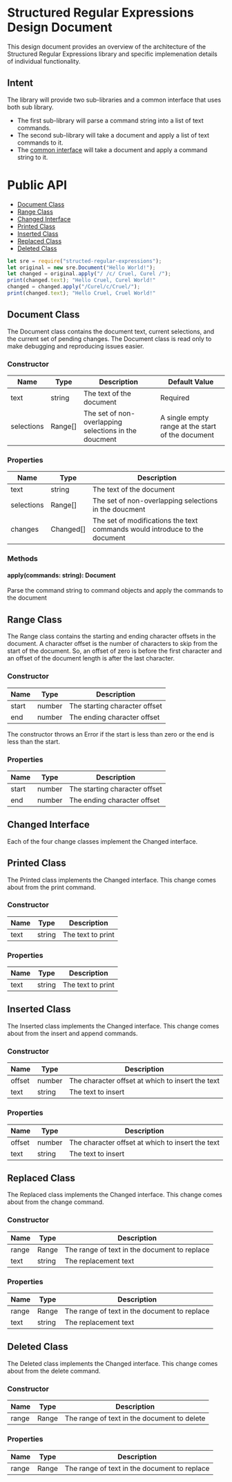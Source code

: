 # Structured Regular Expressions Design Document

This design document provides an overview of the architecture of the Structured Regular Expressions library and specific implemenation details of individual functionality.

## Intent

The library will provide two sub-libraries and a common interface that uses both sub library. 
* The first sub-library will parse a command string into a list of text commands. 
* The second sub-library will take a document and apply a list of text commands to it. 
* The [common interface](COMMON.md) will take a document and apply a command string to it.

# Public API

* [Document Class](#document-class)
* [Range Class](#range-class)
* [Changed Interface](#changed-interface)
* [Printed Class](#printed-class)
* [Inserted Class](#inserted-class)
* [Replaced Class](#replaced-class)
* [Deleted Class](#deleted-class)

```javascript
let sre = require("structed-regular-expressions");
let original = new sre.Document("Hello World!");
let changed = original.apply("/ /c/ Cruel, Curel /");
print(changed.text); "Hello Cruel, Curel World!"
changed = changed.apply("/Curel/c/Cruel/");
print(changed.text); "Hello Cruel, Cruel World!"
```

## Document Class

The Document class contains the document text, current selections, and the current set of pending changes. The Document class is read only to make debugging and reproducing issues easier.

### Constructor

| Name | Type | Description | Default Value |
| ---- | ---- | ----------- | ------------- |
| text          | string    | The text of the document | Required |
| selections    | Range[]   | The set of non-overlapping selections in the doucment | A single empty range at the start of the document |

### Properties

| Name | Type | Description |
| ---- | ---- | ----------- |
| text          | string    | The text of the document |
| selections    | Range[]   | The set of non-overlapping selections in the doucment |
| changes       | Changed[]  | The set of modifications the text commands would introduce to the document |

### Methods

#### apply(commands: string): Document
Parse the command string to command objects and apply the commands to the document

## Range Class

The Range class contains the starting and ending character offsets in the document. A character offset is the number of characters to skip from the start of the document. So, an offset of zero is before the first character and an offset of the document length is after the last character.

### Constructor

| Name | Type | Description |
| ---- | ---- | ----------- |
| start | number | The starting character offset |
| end | number | The ending character offset |

The constructor throws an Error if the start is less than zero or the end is less than the start.

### Properties

| Name | Type | Description |
| ---- | ---- | ----------- |
| start | number | The starting character offset |
| end | number | The ending character offset |


## Changed Interface

Each of the four change classes implement the Changed interface. 


## Printed Class

The Printed class implements the Changed interface. This change comes about from the print command.

### Constructor

| Name | Type | Description |
| ---- | ---- | ----------- |
| text | string | The text to print |

### Properties

| Name | Type | Description |
| ---- | ---- | ----------- |
| text | string | The text to print |


## Inserted Class

The Inserted class implements the Changed interface. This change comes about from the insert and append commands.

### Constructor

| Name | Type | Description |
| ---- | ---- | ----------- |
| offset | number | The character offset at which to insert the text |
| text | string | The text to insert |

### Properties

| Name | Type | Description |
| ---- | ---- | ----------- |
| offset | number | The character offset at which to insert the text |
| text | string | The text to insert |


## Replaced Class

The Replaced class implements the Changed interface. This change comes about from the change command.

### Constructor

| Name | Type | Description |
| ---- | ---- | ----------- |
| range | Range | The range of text in the document to replace |
| text | string | The replacement text |

### Properties

| Name | Type | Description |
| ---- | ---- | ----------- |
| range | Range | The range of text in the document to replace |
| text | string | The replacement text |


## Deleted Class

The Deleted class implements the Changed interface. This change comes about from the delete command.

### Constructor

| Name | Type | Description |
| ---- | ---- | ----------- |
| range | Range | The range of text in the document to delete |

### Properties

| Name | Type | Description |
| ---- | ---- | ----------- |
| range | Range | The range of text in the document to replace |
